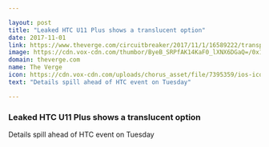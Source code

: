 ```yaml
---

layout: post
title: "Leaked HTC U11 Plus shows a translucent option"
date: 2017-11-01
link: https://www.theverge.com/circuitbreaker/2017/11/1/16589222/transparent-htc-u11-plus-life-leak
image: https://cdn.vox-cdn.com/thumbor/ByeB_SRPfAK14KaF0_lXNX6DGaQ=/0x1:508x267/fit-in/1200x630/cdn.vox-cdn.com/uploads/chorus_asset/file/9582353/Screen_Shot_2017_11_01_at_08.48.05.png
domain: theverge.com
name: The Verge
icon: https://cdn.vox-cdn.com/uploads/chorus_asset/file/7395359/ios-icon.0.png
text: "Details spill ahead of HTC event on Tuesday"

---
```


### Leaked HTC U11 Plus shows a translucent option

Details spill ahead of HTC event on Tuesday